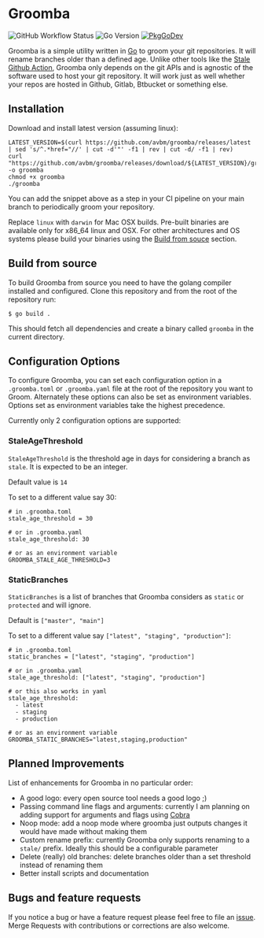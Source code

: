 # Groomba

![GitHub Workflow Status](https://github.com/avbm/groomba/actions/workflows/ci.yml/badge.svg)
![Go Version](https://img.shields.io/badge/go%20version-%3E=1.16-61CFDD.svg?style=flat-square)
[![PkgGoDev](https://pkg.go.dev/badge/mod/github.com/avbm/groomba)](https://pkg.go.dev/mod/github.com/amodm/groomba)

Groomba is a simple utility written in [Go](https://golang.org/) to groom your git repositories. It will rename branches older than a defined age. Unlike other tools like the [Stale Github Action](https://github.com/actions/stale), Groomba only depends on the git APIs and is agnostic of the software used to host your git repository. It will work just as well whether your repos are hosted in Github, Gitlab, Btbucket or something else.

## Installation

Download and install latest version (assuming linux):
```
LATEST_VERSION=$(curl https://github.com/avbm/groomba/releases/latest | sed 's/^.*href="//' | cut -d'"' -f1 | rev | cut -d/ -f1 | rev)
curl "https://github.com/avbm/groomba/releases/download/${LATEST_VERSION}/groomba_linux_amd64" -o groomba
chmod +x groomba
./groomba
```

You can add the snippet above as a step in your CI pipeline on your main branch to periodically groom your repository.

Replace `linux` with `darwin` for Mac OSX builds.
Pre-built binaries are available only for x86_64 linux and OSX. For other architectures and OS systems please build your binaries using the [Build from souce](#build-from-source) section.

## Build from source

To build Groomba from source you need to have the golang compiler installed and configured. Clone this repository and from the root of the repository run:
```
$ go build .
```
This should fetch all dependencies and create a binary called `groomba` in the current directory.

## Configuration Options

To configure Groomba, you can set each configuration option in a `.groomba.toml` or `.groomba.yaml` file at the root of the repository you want to Groom. Alternately these options can also be set as environment variables. Options set as environment variables take the highest precedence.

Currently only 2 configuration options are supported:

### StaleAgeThreshold

`StaleAgeThreshold` is the threshold age in days for considering a branch as `stale`. It is expected to be an integer.

Default value is `14`

To set to a different value say 30:
```
# in .groomba.toml
stale_age_threshold = 30

# or in .groomba.yaml
stale_age_threshold: 30

# or as an environment variable
GROOMBA_STALE_AGE_THRESHOLD=3
```

### StaticBranches

`StaticBranches` is a list of branches that Groomba considers as `static` or `protected` and will ignore.

Default is `["master", "main"]`

To set to a different value say `["latest", "staging", "production"]`:
```
# in .groomba.toml
static_branches = ["latest", "staging", "production"]

# or in .groomba.yaml
stale_age_threshold: ["latest", "staging", "production"]

# or this also works in yaml
stale_age_threshold:
  - latest
  - staging
  - production

# or as an environment variable
GROOMBA_STATIC_BRANCHES="latest,staging,production"
```

## Planned Improvements

List of enhancements for Groomba in no particular order:
- A good logo: every open source tool needs a good logo ;)
- Passing command line flags and arguments: currently I am planning on adding support for arguments and flags using [Cobra](https://github.com/spf13/cobra)
- Noop mode: add a noop mode where groomba just outputs changes it would have made without making them
- Custom rename prefix: currently Groomba only supports renaming to a `stale/` prefix. Ideally this should be a configurable parameter
- Delete (really) old branches: delete branches older than a set threshold instead of renaming them
- Better install scripts and documentation

## Bugs and feature requests

If you notice a bug or have a feature request please feel free to file an [issue](https://github.com/avbm/groomba/issues). Merge Requests with contributions or corrections are also welcome.

